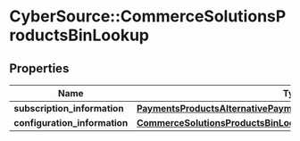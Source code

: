 # CyberSource::CommerceSolutionsProductsBinLookup

## Properties
Name | Type | Description | Notes
------------ | ------------- | ------------- | -------------
**subscription_information** | [**PaymentsProductsAlternativePaymentMethodsSubscriptionInformation**](PaymentsProductsAlternativePaymentMethodsSubscriptionInformation.md) |  | [optional] 
**configuration_information** | [**CommerceSolutionsProductsBinLookupConfigurationInformation**](CommerceSolutionsProductsBinLookupConfigurationInformation.md) |  | [optional] 



